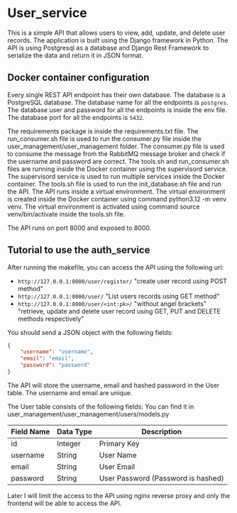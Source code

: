 # User_service

This is a simple API that allows users to view, add, update, and delete user records. The application is built using the Django framework in Python. The API is using Postgresql as a database and Django Rest Framework to serialize the data and return it in JSON format.

## Docker container configuration

Every single REST API endpoint has their own database. The database is a PostgreSQL database. The database name for all the endpoints is `postgres`. The database user and password for all the endpoints is inside the env file. The database port for all the endpoints is `5432`.

The requirements package is inside the requirements.txt file.
The run_consumer.sh file is used to run the consumer.py file inside the user_management/user_management folder. The consumer.py file is used to consume the message from the RabbitMQ message broker and check if the username and password are correct.
The tools.sh and run_consumer.sh files are running inside the Docker container using the supervisord service. The supervisord service is used to run multiple services inside the Docker container.
The tools.sh file is used to run the init_database.sh file and run the API.
The API runs inside a virtual environment. The virtual environment is created inside the Docker container using command python3.12 -m venv venv. The virtual environment is activated using command source venv/bin/activate inside the tools.sh file.

The API runs on port 8000 and exposed to 8000.

## Tutorial to use the auth_service

After running the makefile, you can access the API using the following url:

- `http://127.0.0.1:8000/user/register/` "create user record using POST method"
- `http://127.0.0.1:8000/user/` "List users records using GET method"
- `http://127.0.0.1:8000/user/<int:pk>/` "without angel brackets" "retrieve, update and delete user record using GET, PUT and DELETE methods respectively"

You should send a JSON object with the following fields:

```JSON
{
    "username": "username",
    "email": "email",
    "password": "password"
}
```

The API will store the username, email and hashed password in the User table.
The username and email are unique.

The User table consists of the following fields:
You can find it in user_management/user_management/users/models.py

| Field Name | Data Type | Description                        |
| ---------- | --------- | ---------------------------------- |
| id         | Integer   | Primary Key                        |
| username   | String    | User Name                          |
| email      | String    | User Email                         |
| password   | String    | User Password (Password is hashed) |

Later I will limit the access to the API using nginx reverse proxy and only the frontend will be able to access the API.
